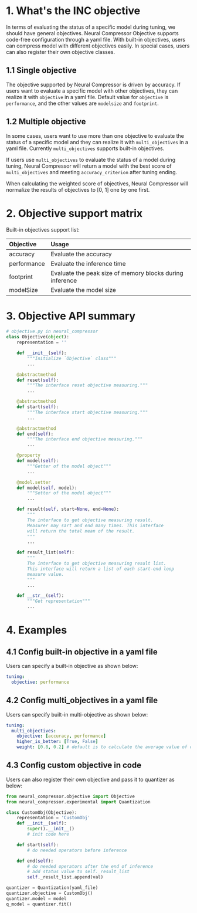 # 1. What's the INC objective

In terms of evaluating the status of a specific model during tuning, we should have general objectives. Neural Compressor Objective supports code-free configuration through a yaml file. With built-in objectives, users can compress model with different objectives easily. In special cases, users can also register their own objective classes.

## 1.1 Single objective

The objective supported by Neural Compressor is driven by accuracy. If users want to evaluate a specific model with other objectives, they can realize it with `objective` in a yaml file. Default value for `objective` is `performance`, and the other values are `modelsize` and `footprint`.

## 1.2 Multiple objective

In some cases, users want to use more than one objective to evaluate the status of a specific model and they can realize it with `multi_objectives` in a yaml file. Currently `multi_objectives` supports built-in objectives.

If users use `multi_objectives` to evaluate the status of a model during tuning, Neural Compressor will return a model with the best score of `multi_objectives` and meeting `accuracy_criterion` after tuning ending.

When calculating the weighted score of objectives, Neural Compressor will normalize the results of objectives to [0, 1] one by one first.


# 2. Objective support matrix

Built-in objectives support list:

| Objective    | Usage                                                    |
| :------      | :------                                                  |
| accuracy     | Evaluate the accuracy                                    |
| performance  | Evaluate the inference time                              |
| footprint    | Evaluate the peak size of memory blocks during inference |
| modelSize    | Evaluate the model size                                  |

# 3. Objective API summary

```python
# objective.py in neural_compressor
class Objective(object):
    representation = ''

    def __init__(self):
        """Initialize `Objective` class"""
        ...

    @abstractmethod
    def reset(self):
        """The interface reset objective measuring."""
        ...

    @abstractmethod
    def start(self):
        """The interface start objective measuring."""
        ...

    @abstractmethod
    def end(self):
        """The interface end objective measuring."""
        ...

    @property
    def model(self):
        """Getter of the model object"""
        ...

    @model.setter
    def model(self, model):
        """Setter of the model object"""
        ...

    def result(self, start=None, end=None):
        """
        The interface to get objective measuring result.
        Measurer may sart and end many times. This interface 
        will return the total mean of the result.
        """
        ...

    def result_list(self):
        """
        The interface to get objective measuring result list.
        This interface will return a list of each start-end loop
        measure value.
        """
        ...

    def __str__(self):
        """Get representation"""
        ...
```

# 4. Examples

## 4.1 Config built-in objective in a yaml file

Users can specify a built-in objective as shown below:

```yaml
tuning:
  objective: performance
```

## 4.2 Config multi_objectives in a yaml file

Users can specify built-in multi-objective as shown below:

```yaml
tuning:
  multi_objectives:
    objective: [accuracy, performance]
    higher_is_better: [True, False]
    weight: [0.8, 0.2] # default is to calculate the average value of objectives
```

## 4.3 Config custom objective in code

Users can also register their own objective and pass it to quantizer as below:

```python
from neural_compressor.objective import Objective
from neural_compressor.experimental import Quantization

class CustomObj(Objective):
    representation = 'CustomObj'
    def __init__(self):
        super().__init__()
        # init code here

    def start(self):
        # do needed operators before inference

    def end(self):
        # do needed operators after the end of inference
        # add status value to self._result_list
        self._result_list.append(val)

quantizer = Quantization(yaml_file)
quantizer.objective = CustomObj()
quantizer.model = model
q_model = quantizer.fit()
```

